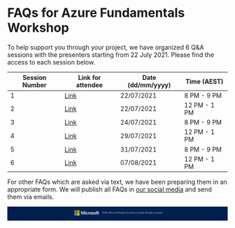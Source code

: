 # FAQs for Azure Fundamentals Workshop

To help support you through your project, we have organized 6 Q&A sessions with the presenters starting from 22 July 2021. Please find the access to each session below.

|Session Number|Link for attendee|Date (dd/mm/yyyy)|Time (AEST)|
|--------------|-----------------|-----------------|-----------|
|1|[Link](https://teams.microsoft.com/dl/launcher/launcher.html?url=%2F_%23%2Fl%2Fmeetup-join%2F19%3Ameeting_YWEyYzNlNmQtNmZkMC00MTAwLTk3NDItNWYyZDU4NmYyNzc1%40thread.v2%2F0%3Fcontext%3D%257b%2522Tid%2522%253a%252284c31ca0-ac3b-4eae-ad11-519d80233e6f%2522%252c%2522Oid%2522%253a%2522c68449a9-8e0d-4fb5-ae7b-4ffd20df1ec4%2522%252c%2522IsBroadcastMeeting%2522%253atrue%257d%26btype%3Da%26role%3Da%26anon%3Dtrue&type=meetup-join&deeplinkId=613e9d67-6f70-4b50-81c7-e418e7b4e9ad&directDl=true&msLaunch=true&enableMobilePage=true&suppressPrompt=true)|22/07/2021|8 PM - 9 PM|
|2|[Link](https://teams.microsoft.com/dl/launcher/launcher.html?url=%2F_%23%2Fl%2Fmeetup-join%2F19%3Ameeting_YmVlMjE2YTEtNGEwMy00ZjMzLWI3MjktMTA4NzliZTdlNDE5%40thread.v2%2F0%3Fcontext%3D%257b%2522Tid%2522%253a%252284c31ca0-ac3b-4eae-ad11-519d80233e6f%2522%252c%2522Oid%2522%253a%2522c68449a9-8e0d-4fb5-ae7b-4ffd20df1ec4%2522%252c%2522IsBroadcastMeeting%2522%253atrue%257d%26btype%3Da%26role%3Da%26anon%3Dtrue&type=meetup-join&deeplinkId=4301485a-0411-48b1-a924-93ccf07d2a6d&directDl=true&msLaunch=true&enableMobilePage=true&suppressPrompt=true)|22/07/2021|12 PM - 1 PM|
|3|[Link](https://teams.microsoft.com/dl/launcher/launcher.html?url=%2F_%23%2Fl%2Fmeetup-join%2F19%3Ameeting_MjAyZTJiNjMtM2ViNy00M2U3LTlkMmItZmVjMmZlYWRjOGVm%40thread.v2%2F0%3Fcontext%3D%257b%2522Tid%2522%253a%252284c31ca0-ac3b-4eae-ad11-519d80233e6f%2522%252c%2522Oid%2522%253a%2522c68449a9-8e0d-4fb5-ae7b-4ffd20df1ec4%2522%252c%2522IsBroadcastMeeting%2522%253atrue%257d%26btype%3Da%26role%3Da%26anon%3Dtrue&type=meetup-join&deeplinkId=2c3c187c-d6cb-4e0a-8782-7f4ef87b52f7&directDl=true&msLaunch=true&enableMobilePage=true&suppressPrompt=true)|24/07/2021|8 PM - 9 PM|
|4|[Link](https://teams.microsoft.com/dl/launcher/launcher.html?url=%2F_%23%2Fl%2Fmeetup-join%2F19%3Ameeting_NjE4NWYzZjEtNzAyNC00MGUxLTlkZTktMWE0ZGFmMTI1ZmNm%40thread.v2%2F0%3Fcontext%3D%257b%2522Tid%2522%253a%252284c31ca0-ac3b-4eae-ad11-519d80233e6f%2522%252c%2522Oid%2522%253a%2522c68449a9-8e0d-4fb5-ae7b-4ffd20df1ec4%2522%252c%2522IsBroadcastMeeting%2522%253atrue%257d%26btype%3Da%26role%3Da%26anon%3Dtrue&type=meetup-join&deeplinkId=93a28442-14d7-4a88-943e-c489cc874087&directDl=true&msLaunch=true&enableMobilePage=true&suppressPrompt=true)|29/07/2021|12 PM - 1 PM|
|5|[Link](https://teams.microsoft.com/dl/launcher/launcher.html?url=%2F_%23%2Fl%2Fmeetup-join%2F19%3Ameeting_YjkxNDI0MGUtZTMwZS00MWU5LWJjMzYtMTNhZGMxNzIxOTlj%40thread.v2%2F0%3Fcontext%3D%257b%2522Tid%2522%253a%252284c31ca0-ac3b-4eae-ad11-519d80233e6f%2522%252c%2522Oid%2522%253a%2522c68449a9-8e0d-4fb5-ae7b-4ffd20df1ec4%2522%252c%2522IsBroadcastMeeting%2522%253atrue%257d%26btype%3Da%26role%3Da%26anon%3Dtrue&type=meetup-join&deeplinkId=1beaea5b-471d-43cc-892a-af95963df4d6&directDl=true&msLaunch=true&enableMobilePage=true&suppressPrompt=true)|31/07/2021|8 PM - 9 PM|
|6|[Link](https://teams.microsoft.com/dl/launcher/launcher.html?url=%2F_%23%2Fl%2Fmeetup-join%2F19%3Ameeting_YzAzYzQ0MTEtMjEzYy00MGQ4LWI3MjUtM2RjODgwNmYwZmQ1%40thread.v2%2F0%3Fcontext%3D%257b%2522Tid%2522%253a%252284c31ca0-ac3b-4eae-ad11-519d80233e6f%2522%252c%2522Oid%2522%253a%2522c68449a9-8e0d-4fb5-ae7b-4ffd20df1ec4%2522%252c%2522IsBroadcastMeeting%2522%253atrue%257d%26btype%3Da%26role%3Da%26anon%3Dtrue&type=meetup-join&deeplinkId=16c24a98-2e96-424e-b1eb-88adf36a2210&directDl=true&msLaunch=true&enableMobilePage=true&suppressPrompt=true)|07/08/2021|12 PM - 1 PM|

For other FAQs which are asked via text, we have been preparing them in an appropriate form. We will publish all FAQs in [our social media](https://www.facebook.com/msaaussie) and send them via emails.

![Footer_Banner](https://github.com/AUMSA/2021-MSA-content/blob/main/images/MicrosoftBannerFooter.png?raw=true)